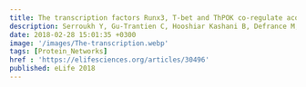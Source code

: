 ```yaml
---
title: The transcription factors Runx3, T-bet and ThPOK co-regulate acquisition of cytotoxic function by human Th1 lymphocytes
description: Serroukh Y, Gu-Trantien C, Hooshiar Kashani B, Defrance M, Vu Manh T.P, Azouz A, Detavernier A, Hoyois A, Das J*, Bizet M, Pollet E, Tabbuso T, Calonne E, van Gisbergen K, Dalod M, Fuks F, Goriely S, Marchant A
date: 2018-02-28 15:01:35 +0300
image: '/images/The-transcription.webp'
tags: [Protein_Networks]
href : 'https://elifesciences.org/articles/30496'
published: eLife 2018
---
```

